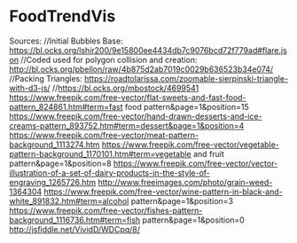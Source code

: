 # FoodTrendVis
Sources:
//Initial Bubbles Base: https://bl.ocks.org/lshir200/9e15800ee4434db7c9076bcd72f779ad#flare.json
//Coded used for polygon collision and creation: http://bl.ocks.org/pbellon/raw/4b875d2ab7019c0029b636523b34e074/
//Packing Triangles: https://roadtolarissa.com/zoomable-sierpinski-triangle-with-d3-js/
//https://bl.ocks.org/mbostock/4699541
https://www.freepik.com/free-vector/flat-sweets-and-fast-food-pattern_824861.htm#term=fast food pattern&page=1&position=15
https://www.freepik.com/free-vector/hand-drawn-desserts-and-ice-creams-pattern_893752.htm#term=dessert&page=1&position=4
https://www.freepik.com/free-vector/meat-pattern-background_1113274.htm
https://www.freepik.com/free-vector/vegetable-pattern-background_1170101.htm#term=vegetable and fruit pattern&page=1&position=8
https://www.freepik.com/free-vector/vector-illustration-of-a-set-of-dairy-products-in-the-style-of-engraving_1265726.htm
http://www.freeimages.com/photo/grain-weed-1364304
https://www.freepik.com/free-vector/wine-pattern-in-black-and-white_891832.htm#term=alcohol pattern&page=1&position=3
https://www.freepik.com/free-vector/fishes-pattern-background_1116736.htm#term=fish pattern&page=1&position=0
http://jsfiddle.net/VividD/WDCpq/8/
